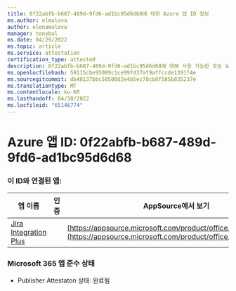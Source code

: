 ```yaml
---
title: 0f22abfb-b687-489d-9fd6-ad1bc95d6d68에 대한 Azure 앱 ID 정보
ms.author: elmalova
author: elenamalova
manager: tonybal
ms.date: 04/29/2022
ms.topic: article
ms.service: attestation
certification_type: attested
description: 0f22abfb-b687-489d-9fd6-ad1bc95d6d68에 대해 사용 가능한 모든 보안 및 규정 준수 정보입니다.
ms.openlocfilehash: 59115cbe95089c1ce99fd37af9affccde1391f4e
ms.sourcegitcommit: db48137bbc58500d2e4b5ec78cb8f585b835237e
ms.translationtype: MT
ms.contentlocale: ko-KR
ms.lasthandoff: 04/30/2022
ms.locfileid: "65146774"
---
```

# <a name="azure-app-id-0f22abfb-b687-489d-9fd6-ad1bc95d6d68"></a>Azure 앱 ID: 0f22abfb-b687-489d-9fd6-ad1bc95d6d68


### <a name="apps-associated-with-this-id"></a>이 ID와 연결된 앱:
| **앱 이름** | **인증** | **AppSource에서 보기** |
|--------------|---------------|-----------------------|
| [Jira Integration Plus](../forward/WA200003847.md) |  | [https://appsource.microsoft.com/product/office/WA200003847](https://appsource.microsoft.com/product/office/WA200003847) |

### <a name="microsoft-365-app-compliance-status"></a>Microsoft 365 앱 준수 상태
- Publisher Attestaton 상태: 완료됨
